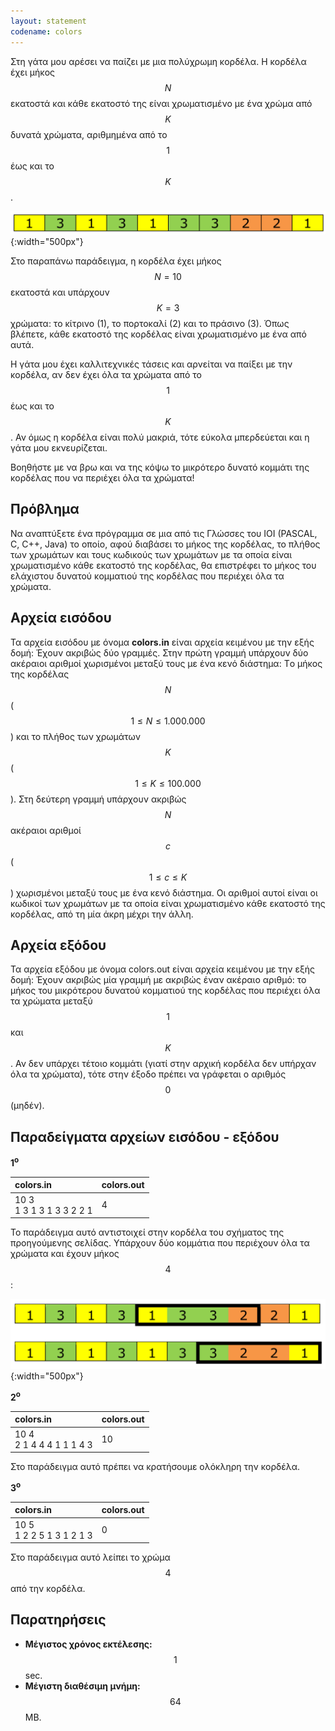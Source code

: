 ```yaml
---
layout: statement
codename: colors
---
```


Στη γάτα μου αρέσει να παίζει με μια πολύχρωμη κορδέλα. Η κορδέλα έχει μήκος $$N$$ εκατοστά και κάθε εκατοστό της είναι χρωματισμένο με ένα χρώμα από $$K$$ δυνατά χρώματα, αριθμημένα από το $$1$$ έως και το $$K$$.

![Παράδειγμα](/assets/29-pdp-b-colors-example-1.png){:width="500px"}

Στο παραπάνω παράδειγμα, η κορδέλα έχει μήκος $$N=10$$ εκατοστά και υπάρχουν $$K=3$$ χρώματα: το κίτρινο (1), το πορτοκαλί (2) και το πράσινο (3). Όπως βλέπετε, κάθε εκατοστό της κορδέλας είναι χρωματισμένο με ένα από αυτά.

Η γάτα μου έχει καλλιτεχνικές τάσεις και αρνείται να παίξει με την κορδέλα, αν δεν έχει όλα τα χρώματα από το $$1$$ έως και το $$K$$. Αν όμως η κορδέλα είναι πολύ μακριά, τότε εύκολα μπερδεύεται και η γάτα μου εκνευρίζεται.

Βοηθήστε με να βρω και να της κόψω το μικρότερο δυνατό κομμάτι της κορδέλας που να περιέχει όλα τα χρώματα!

## Πρόβλημα

Nα αναπτύξετε ένα πρόγραμμα σε μια από τις Γλώσσες του IOI (PASCAL, C, C++, Java) το οποίο, αφού διαβάσει το μήκος της κορδέλας, το πλήθος των χρωμάτων και τους κωδικούς των χρωμάτων με τα οποία είναι χρωματισμένο κάθε εκατοστό της κορδέλας, θα επιστρέφει το μήκος του ελάχιστου δυνατού κομματιού της κορδέλας που περιέχει όλα τα χρώματα.

## Αρχεία εισόδου

Τα αρχεία εισόδου με όνομα **colors.in** είναι αρχεία κειμένου με την εξής δομή: Έχουν ακριβώς δύο γραμμές. Στην πρώτη γραμμή υπάρχουν δύο ακέραιοι αριθμοί χωρισμένοι μεταξύ τους με ένα κενό διάστημα: Tο μήκος της κορδέλας $$N$$ ($$1 \leq N \leq 1.000.000$$) και το πλήθος των χρωμάτων $$K$$ ($$1 \leq K \leq 100.000$$). Στη δεύτερη γραμμή υπάρχουν ακριβώς $$N$$ ακέραιοι αριθμοί $$c$$ ($$1 \leq c \leq K$$) χωρισμένοι μεταξύ τους με ένα κενό διάστημα. Οι αριθμοί αυτοί είναι οι κωδικοί των χρωμάτων με τα οποία είναι χρωματισμένο κάθε εκατοστό της κορδέλας, από τη μία άκρη μέχρι την άλλη.

## Αρχεία εξόδου

Τα αρχεία εξόδου με όνομα colors.out είναι αρχεία κειμένου με την εξής δομή: Έχουν ακριβώς μία γραμμή με ακριβώς έναν ακέραιο αριθμό: το μήκος του μικρότερου δυνατού κομματιού της κορδέλας που περιέχει όλα τα χρώματα μεταξύ $$1$$ και $$K$$. Αν δεν υπάρχει τέτοιο κομμάτι (γιατί στην αρχική κορδέλα δεν υπήρχαν όλα τα χρώματα), τότε στην έξοδο πρέπει να γράφεται ο αριθμός $$0$$ (μηδέν).

## Παραδείγματα αρχείων εισόδου - εξόδου

**1<sup>o</sup>**

| **colors.in**      | **colors.out** |
| :--- | :--- |
| 10 3 <br> 1 3 1 3 1 3 3 2 2 1 | 4 |

Το παράδειγμα αυτό αντιστοιχεί στην κορδέλα του σχήματος της προηγούμενης σελίδας. Υπάρχουν δύο κομμάτια που περιέχουν όλα τα χρώματα και έχουν μήκος $$4$$:

![Επεξείγηση παραδείγματος](/assets/29-pdp-b-colors-example-2.png){:width="500px"}

**2<sup>o</sup>**

| **colors.in**      | **colors.out** |
| :--- | :--- |
| 10 4 <br> 2 1 4 4 4 1 1 1 4 3 | 10 |

Στο παράδειγμα αυτό πρέπει να κρατήσουμε ολόκληρη την κορδέλα.

**3<sup>o</sup>**

| **colors.in**      | **colors.out** |
| :--- | :--- |
| 10 5 <br> 1 2 2 5 1 3 1 2 1 3 | 0 |

Στο παράδειγμα αυτό λείπει το χρώμα $$4$$ από την κορδέλα.

## Παρατηρήσεις

 * **Mέγιστος χρόνος εκτέλεσης:** $$1$$ sec.
 * **Mέγιστη διαθέσιμη μνήμη:** $$64$$ MB.
